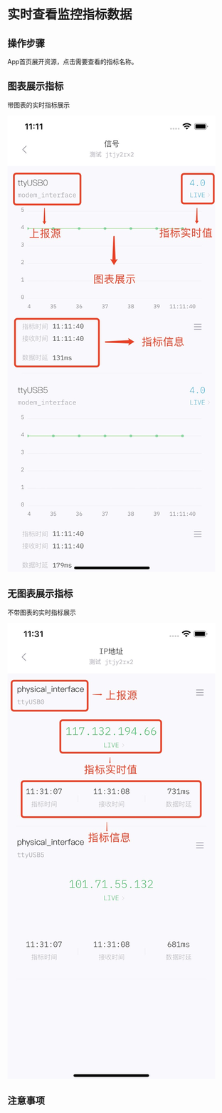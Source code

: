 # 实时查看监控指标数据

## 操作步骤

App首页展开资源，点击需要查看的指标名称。

## 图表展示指标

带图表的实时指标展示

![](/images/1628825101397.png)

## 无图表展示指标

不带图表的实时指标展示

![](/images/1628825717967.png)

## 注意事项